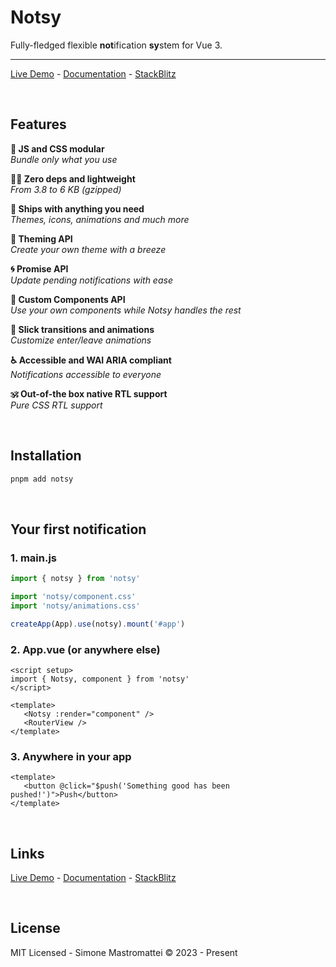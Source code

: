 # Notsy

Fully-fledged flexible **not**ification **sy**stem for Vue 3.

---

[Live Demo](https://notsy.netlify.app/) - [Documentation]() - [StackBlitz]()

<br />

## Features

**🧬 JS and CSS modular**  
_Bundle only what you use_

**🧚‍♂️ Zero deps and lightweight**  
_From 3.8 to 6 KB (gzipped)_

**🔰 Ships with anything you need**  
_Themes, icons, animations and much more_

**💅 Theming API**  
_Create your own theme with a breeze_

**🌀 Promise API**  
_Update pending notifications with ease_

**🧩 Custom Components API**  
_Use your own components while Notsy handles the rest_

**🎢 Slick transitions and animations**  
_Customize enter/leave animations_

**♿️ Accessible and WAI ARIA compliant**  
_Notifications accessible to everyone_

**🕉 Out-of-the box native RTL support**  
_Pure CSS RTL support_

<br />

## Installation

```bash
pnpm add notsy
```

<br />

## Your first notification

### 1. main.js

```js
import { notsy } from 'notsy'

import 'notsy/component.css'
import 'notsy/animations.css'

createApp(App).use(notsy).mount('#app')
```

### 2. App.vue (or anywhere else)

```vue
<script setup>
import { Notsy, component } from 'notsy'
</script>

<template>
   <Notsy :render="component" />
   <RouterView />
</template>
```

### 3. Anywhere in your app

```vue
<template>
   <button @click="$push('Something good has been pushed!')">Push</button>
</template>
```

<br />

## Links

[Live Demo](https://notsy.netlify.app/) - [Documentation]() - [StackBlitz]()

<br />

## License

MIT Licensed - Simone Mastromattei © 2023 - Present
